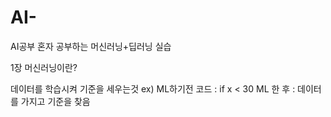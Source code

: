 # AI-
AI공부
혼자 공부하는 머신러닝+딥러닝 실습

1장 머신러닝이란?

데이터를 학습시켜 기준을 세우는것 
ex) ML하기전 코드 : if x < 30
    ML 한 후 : 데이터를 가지고 기준을 찾음
